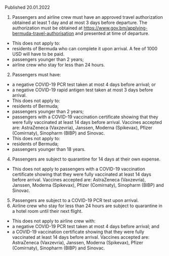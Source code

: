 Published 20.01.2022
1. Passengers and airline crew must have an approved travel authorization obtained at least 1 day and at most 3 days before departure. The authorization must be obtained at <a href="https://www.gov.bm/applying-bermuda-travel-authorisation">https://www.gov.bm/applying-bermuda-travel-authorisation</a> and presented at time of departure.
- This does not apply to:
- residents of Bermuda who can complete it upon arrival. A fee of 1000 USD will have to be paid.
- passengers younger than 2 years;
- airline crew who stay for less than 24 hours.
2. Passengers must have:
- a negative COVID-19 PCR test taken at most 4 days before arrival; or
- a negative COVID-19 rapid antigen test taken at most 3 days before arrival.
- This does not apply to:
- residents of Bermuda;
- passengers younger than 2 years;
- passengers with a COVID-19 vaccination certificate showing that they were fully vaccinated at least 14 days before arrival. Vaccines accepted are: AstraZeneca (Vaxzevria), Janssen, Moderna (Spikevax), Pfizer (Comirnaty), Sinopharm (BIBP) and Sinovac.
- This does not apply to:
- residents of Bermuda;
- passengers younger than 18 years.
4. Passengers are subject to quarantine for 14 days at their own expense.
- This does not apply to passengers with a COVID-19 vaccination certificate showing that they were fully vaccinated at least 14 days before arrival. Vaccines accepted are: AstraZeneca (Vaxzevria), Janssen, Moderna (Spikevax), Pfizer (Comirnaty), Sinopharm (BIBP) and Sinovac.
5. Passengers are subject to a COVID-19 PCR test upon arrival.
6. Airline crew who stay for less than 24 hours are subject to quarantine in a hotel room until their next flight.
- This does not apply to airline crew with:
- a negative COVID-19 PCR test taken at most 4 days before arrival; and
- a COVID-19 vaccination certificate showing that they were fully vaccinated at least 14 days before arrival. Vaccines accepted are: AstraZeneca (Vaxzevria), Janssen, Moderna (Spikevax), Pfizer (Comirnaty), Sinopharm (BIBP) and Sinovac.